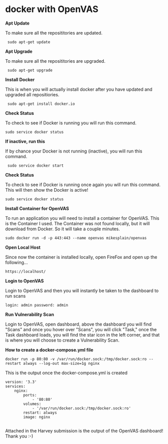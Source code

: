 # docker with OpenVAS

**Apt Update**
<p>To make sure all the reposititories are updated.</p>
<pre><code> sudo apt-get update</code></pre>

**Apt Upgrade**
<p>To make sure all the reposititories are upgraded.</p>
<pre><code> sudo apt-get upgrade</code></pre>

**Install Docker**
<p>This is when you will actually install docker after you have updated and upgraded all repositiories.</p>
<pre><code> sudo apt-get install docker.io</code></pre>

**Check Status**
<p>To check to see if Docker is running you will run this command.</p>
<pre><code>sudo service docker status</code></pre>

**If inactive, run this**
<p>If by chance your Docker is not running (inactive), you will run this command.</p>
<pre><code> sudo service docker start</code></pre>

**Check Status**
<p>To check to see if Docker is running once again you will run this command. This will then show the Docker is active!</p>
<pre><code>sudo service docker status</code></pre>

**Install Container for OpenVAS**
<p>To run an application you will need to install a container for OpenVAS. This is the Container I used. The Container was not found locally, but it will download from Docker. So it will take a couple minutes.</p>
<pre><code>sudo docker run -d -p 443:443 --name openvas mikesplain/openvas</code></pre>

**Open Local Host**
<p>Since now the container is installed locally, open FireFox and open up the following...</p>
<pre><code>https://localhost/</code></pre>

**Login to OpenVAS**
<p>Login to OpenVAS and then you will instantly be taken to the dashboard to run scans</p>
<pre><code>login: admin password: admin</code></pre>

**Run Vulnerability Scan**
<p>Login to OpenVAS, open dashboard, above the dashboard you will find "Scans" and once you hover over "Scans", you will click "Task," once the Task dashboard loads, you will find the star icon in the left corner, and that is where you will choose to create a Vulnerability Scan.  </p>

**How to create a docker-compose.yml file**
<pre><code>docker run -p 80:80 -v /var/run/docker.sock:/tmp/docker.sock:ro --restart always --log-out max-size=1g nginx</code></pre>
<p>This is the output once the docker-compose.yml is created</p>
<pre><code>version: '3.3'
services:
    nginx:
        ports:
            - '80:80'
        volumes:
            - '/var/run/docker.sock:/tmp/docker.sock:ro'
        restart: always
        image: nginx
        </code></pre>

Attached in the Harvey submission is the output of the OpenVAS dashboard! Thank you :-)
